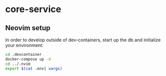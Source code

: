 # core-service

## Neovim setup

In order to develop outside of dev-containers, start up the db and initialize your environment:
```bash
cd .devcontainer 
docker-compose up -d
cd ../.nvim 
export $(cat .env| xargs)
```
